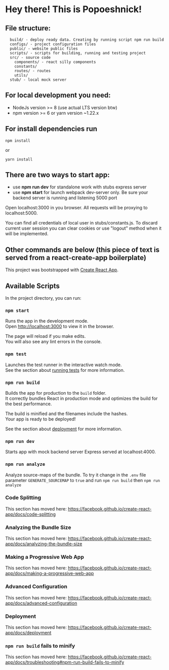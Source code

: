 # Hey there! This is Popoeshnick!


## File structure:
```
  build/ - deploy ready data. Creating by running script npm run build
  configs/ - project configuration files
  public/ - website public files
  scripts/ - scripts for building, running and testing project
  src/ - source code
    components/ - react silly components
    constants/
    routes/ - routes
    utils/
  stub/ - local mock server
```

## For local development you need:
- NodeJs version >= 8 (use actual LTS version btw)
- npm version >= 6 or yarn version ~1.22.x

## For install dependencies run 

`npm install`

or

`yarn install`

## There are two ways to start app:
- use __npm run dev__ for standalone work with stubs express server
- use __npm start__ for launch webpack dev-server only. Be sure your backend server is running and listening 5000 port

Open localhost:3000 in you browser. All requests will be proxying to localhost:5000.

You can find all credentials of local user in stubs/constants.js. To discard current user session you can clear cookies or use "logout" method when it will be implemented.

## Other commands are below (this piece of text is served from a react-create-app boilerplate)

This project was bootstrapped with [Create React App](https://github.com/facebook/create-react-app).

## Available Scripts

In the project directory, you can run:

### `npm start`

Runs the app in the development mode.<br>
Open [http://localhost:3000](http://localhost:3000) to view it in the browser.

The page will reload if you make edits.<br>
You will also see any lint errors in the console.

### `npm test`

Launches the test runner in the interactive watch mode.<br>
See the section about [running tests](https://facebook.github.io/create-react-app/docs/running-tests) for more information.

### `npm run build`

Builds the app for production to the `build` folder.<br>
It correctly bundles React in production mode and optimizes the build for the best performance.

The build is minified and the filenames include the hashes.<br>
Your app is ready to be deployed!

See the section about [deployment](https://facebook.github.io/create-react-app/docs/deployment) for more information.

### `npm run dev`

Starts app with mock backend server Express served at localhost:4000.

### `npm run analyze`

Analyze source-maps of the bundle.
To try it change in the `.env` file parameter `GENERATE_SOURCEMAP` to `true` and run `npm run build` then `npm run analyze`

### Code Splitting

This section has moved here: https://facebook.github.io/create-react-app/docs/code-splitting

### Analyzing the Bundle Size

This section has moved here: https://facebook.github.io/create-react-app/docs/analyzing-the-bundle-size

### Making a Progressive Web App

This section has moved here: https://facebook.github.io/create-react-app/docs/making-a-progressive-web-app

### Advanced Configuration

This section has moved here: https://facebook.github.io/create-react-app/docs/advanced-configuration

### Deployment

This section has moved here: https://facebook.github.io/create-react-app/docs/deployment

### `npm run build` fails to minify

This section has moved here: https://facebook.github.io/create-react-app/docs/troubleshooting#npm-run-build-fails-to-minify
